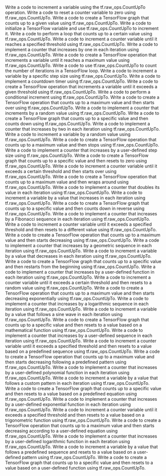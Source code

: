 Write a code to increment a variable using the tf.raw_ops.CountUpTo operation.
Write a code to reset a counter variable to zero using tf.raw_ops.CountUpTo.
Write a code to create a TensorFlow graph that counts up to a given value using tf.raw_ops.CountUpTo.
Write a code to initialize a TensorFlow variable and use tf.raw_ops.CountUpTo to increment it.
Write a code to perform a loop that counts up to a certain value using tf.raw_ops.CountUpTo.
Write a code to increment a counter variable until it reaches a specified threshold using tf.raw_ops.CountUpTo.
Write a code to implement a counter that increases by one in each iteration using tf.raw_ops.CountUpTo.
Write a code to create a TensorFlow operation that increments a variable until it reaches a maximum value using tf.raw_ops.CountUpTo.
Write a code to use tf.raw_ops.CountUpTo to count the number of iterations in a TensorFlow loop.
Write a code to increment a variable by a specific step size using tf.raw_ops.CountUpTo.
Write a code to implement a countdown timer using tf.raw_ops.CountUpTo.
Write a code to create a TensorFlow operation that increments a variable until it exceeds a given threshold using tf.raw_ops.CountUpTo.
Write a code to perform a conditional increment using tf.raw_ops.CountUpTo.
Write a code to create a TensorFlow operation that counts up to a maximum value and then starts over using tf.raw_ops.CountUpTo.
Write a code to implement a counter that increments by a random value using tf.raw_ops.CountUpTo.
Write a code to create a TensorFlow graph that counts up to a specific value and then counts down using tf.raw_ops.CountUpTo.
Write a code to implement a counter that increases by two in each iteration using tf.raw_ops.CountUpTo.
Write a code to increment a variable by a random value using tf.raw_ops.CountUpTo.
Write a code to create a TensorFlow operation that counts up to a maximum value and then stops using tf.raw_ops.CountUpTo.
Write a code to implement a counter that increases by a user-defined step size using tf.raw_ops.CountUpTo.
Write a code to create a TensorFlow graph that counts up to a specific value and then resets to zero using tf.raw_ops.CountUpTo.
Write a code to increment a counter variable until it exceeds a certain threshold and then starts over using tf.raw_ops.CountUpTo.
Write a code to create a TensorFlow operation that counts up to a maximum value and then wraps around using tf.raw_ops.CountUpTo.
Write a code to implement a counter that doubles its value in each iteration using tf.raw_ops.CountUpTo.
Write a code to increment a variable by a value that increases in each iteration using tf.raw_ops.CountUpTo.
Write a code to create a TensorFlow graph that counts up to a specific value and then counts down in reverse using tf.raw_ops.CountUpTo.
Write a code to implement a counter that increases by a Fibonacci sequence in each iteration using tf.raw_ops.CountUpTo.
Write a code to increment a counter variable until it exceeds a specified threshold and then resets to a different value using tf.raw_ops.CountUpTo.
Write a code to create a TensorFlow operation that counts up to a maximum value and then starts decreasing using tf.raw_ops.CountUpTo.
Write a code to implement a counter that increases by a geometric sequence in each iteration using tf.raw_ops.CountUpTo.
Write a code to increment a variable by a value that decreases in each iteration using tf.raw_ops.CountUpTo.
Write a code to create a TensorFlow graph that counts up to a specific value and then restarts from the beginning using tf.raw_ops.CountUpTo.
Write a code to implement a counter that increases by a user-defined function in each iteration using tf.raw_ops.CountUpTo.
Write a code to increment a counter variable until it exceeds a certain threshold and then resets to a random value using tf.raw_ops.CountUpTo.
Write a code to create a TensorFlow operation that counts up to a maximum value and then starts decreasing exponentially using tf.raw_ops.CountUpTo.
Write a code to implement a counter that increases by a logarithmic sequence in each iteration using tf.raw_ops.CountUpTo.
Write a code to increment a variable by a value that follows a sine wave in each iteration using tf.raw_ops.CountUpTo.
Write a code to create a TensorFlow graph that counts up to a specific value and then resets to a value based on a mathematical function using tf.raw_ops.CountUpTo.
Write a code to implement a counter that increases by a user-defined sequence in each iteration using tf.raw_ops.CountUpTo.
Write a code to increment a counter variable until it exceeds a specified threshold and then resets to a value based on a predefined sequence using tf.raw_ops.CountUpTo.
Write a code to create a TensorFlow operation that counts up to a maximum value and then starts decreasing following a predefined pattern using tf.raw_ops.CountUpTo.
Write a code to implement a counter that increases by a user-defined polynomial function in each iteration using tf.raw_ops.CountUpTo.
Write a code to increment a variable by a value that follows a custom pattern in each iteration using tf.raw_ops.CountUpTo.
Write a code to create a TensorFlow graph that counts up to a specific value and then resets to a value based on a predefined equation using tf.raw_ops.CountUpTo.
Write a code to implement a counter that increases by a user-defined exponential function in each iteration using tf.raw_ops.CountUpTo.
Write a code to increment a counter variable until it exceeds a specified threshold and then resets to a value based on a trigonometric function using tf.raw_ops.CountUpTo.
Write a code to create a TensorFlow operation that counts up to a maximum value and then starts decreasing according to a user-defined equation using tf.raw_ops.CountUpTo.
Write a code to implement a counter that increases by a user-defined logarithmic function in each iteration using tf.raw_ops.CountUpTo.
Write a code to increment a variable by a value that follows a predefined sequence and resets to a value based on a user-defined pattern using tf.raw_ops.CountUpTo.
Write a code to create a TensorFlow graph that counts up to a specific value and then resets to a value based on a user-defined function using tf.raw_ops.CountUpTo.